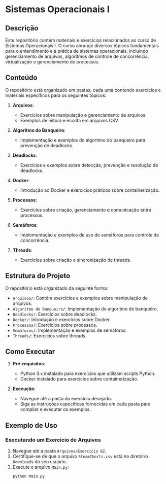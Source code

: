 # Sistemas Operacionais I

## Descrição

Este repositório contém materiais e exercícios relacionados ao curso de Sistemas Operacionais I. O curso abrange diversos tópicos fundamentais para o entendimento e a prática de sistemas operacionais, incluindo gerenciamento de arquivos, algoritmos de controle de concorrência, virtualização e gerenciamento de processos.

## Conteúdo

O repositório está organizado em pastas, cada uma contendo exercícios e materiais específicos para os seguintes tópicos:

1. **Arquivos**:
   - Exercícios sobre manipulação e gerenciamento de arquivos.
   - Exemplos de leitura e escrita em arquivos CSV.

2. **Algoritmo do Banqueiro**:
   - Implementação e exemplos do algoritmo do banqueiro para prevenção de deadlocks.

3. **Deadlocks**:
   - Exercícios e exemplos sobre detecção, prevenção e resolução de deadlocks.

4. **Docker**:
   - Introdução ao Docker e exercícios práticos sobre containerização.

5. **Processos**:
   - Exercícios sobre criação, gerenciamento e comunicação entre processos.

6. **Semáforos**:
   - Implementação e exemplos de uso de semáforos para controle de concorrência.

7. **Threads**:
   - Exercícios sobre criação e sincronização de threads.

## Estrutura do Projeto

O repositório está organizado da seguinte forma:

- `Arquivos/`: Contém exercícios e exemplos sobre manipulação de arquivos.
- `Algoritmo do Banqueiro/`: Implementação do algoritmo do banqueiro.
- `Deadlocks/`: Exercícios sobre deadlocks.
- `Docker/`: Introdução e exercícios sobre Docker.
- `Processos/`: Exercícios sobre processos.
- `Semáforos/`: Implementação e exemplos de semáforos.
- `Threads/`: Exercícios sobre threads.

## Como Executar

1. **Pré-requisitos**:
   - Python 3.x instalado para exercícios que utilizam scripts Python.
   - Docker instalado para exercícios sobre containerização.

2. **Execução**:
   - Navegue até a pasta do exercício desejado.
   - Siga as instruções específicas fornecidas em cada pasta para compilar e executar os exemplos.

## Exemplo de Uso

### Executando um Exercício de Arquivos

1. Navegue até a pasta `Arquivos/Exercício 02`.
2. Certifique-se de que o arquivo `SteamCharts.csv` está no diretório `Downloads` do seu usuário.
3. Execute o arquivo `Main.py`:
   ```bash
   python Main.py